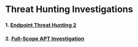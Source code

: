 # Threat Hunting Investigations

### 1. [Endpoint Threat Hunting 2](./EndPointThreatHunting2)
### 2. [Full-Scope APT Investigation](./Full-ScopeAPTInvestigation)
